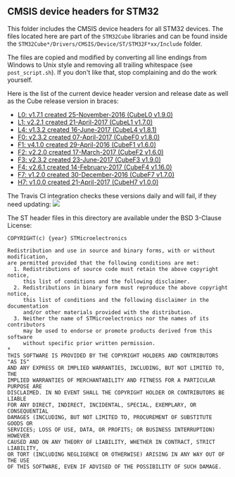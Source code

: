 ## CMSIS device headers for STM32

This folder includes the CMSIS device headers for all STM32 devices.
The files located here are part of the `STM32Cube` libraries and can be found inside the `STM32Cube*/Drivers/CMSIS/Device/ST/STM32F*xx/Include` folder.  

The files are copied and modified by converting all line endings from Windows to Unix style and removing all trailing whitespace (see `post_script.sh`). If you don't like that, stop complaining and do the work yourself.

Here is the list of the current device header version and release date as well as the Cube release version in braces:

- [L0: v1.7.1 created 25-November-2016 (CubeL0 v1.9.0)](http://www.st.com/en/embedded-software/stm32cubel0.html)
- [L1: v2.2.1 created 21-April-2017 (CubeL1 v1.7.0)](http://www.st.com/en/embedded-software/stm32cubel1.html)
- [L4: v1.3.2 created 16-June-2017 (CubeL4 v1.8.1)](http://www.st.com/en/embedded-software/stm32cubel4.html)
- [F0: v2.3.2 created 07-April-2017 (CubeF0 v1.8.0)](http://www.st.com/en/embedded-software/stm32cubef0.html)
- [F1: v4.1.0 created 29-April-2016 (CubeF1 v1.6.0)](http://www.st.com/en/embedded-software/stm32cubef1.html)
- [F2: v2.2.0 created 17-March-2017 (CubeF2 v1.6.0)](http://www.st.com/en/embedded-software/stm32cubef2.html)
- [F3: v2.3.2 created 23-June-2017 (CubeF3 v1.9.0)](http://www.st.com/en/embedded-software/stm32cubef3.html)
- [F4: v2.6.1 created 14-February-2017 (CubeF4 v1.16.0)](http://www.st.com/en/embedded-software/stm32cubef4.html)
- [F7: v1.2.0 created 30-December-2016 (CubeF7 v1.7.0)](http://www.st.com/en/embedded-software/stm32cubef7.html)
- [H7: v1.0.0 created 21-April-2017 (CubeH7 v1.0.0)](http://www.st.com/en/embedded-software/stm32cubeh7.html)

The Travis CI integration checks these versions daily and will fail, if they need updating: [![](https://travis-ci.org/modm-io/cmsis-header-stm32.svg?branch=master)](https://travis-ci.org/modm-io/cmsis-header-stm32)

The ST header files in this directory are available under the BSD 3-Clause License:
```
COPYRIGHT(c) {year} STMicroelectronics

Redistribution and use in source and binary forms, with or without modification,
are permitted provided that the following conditions are met:
  1. Redistributions of source code must retain the above copyright notice,
     this list of conditions and the following disclaimer.
  2. Redistributions in binary form must reproduce the above copyright notice,
     this list of conditions and the following disclaimer in the documentation
     and/or other materials provided with the distribution.
  3. Neither the name of STMicroelectronics nor the names of its contributors
     may be used to endorse or promote products derived from this software
     without specific prior written permission.
*
THIS SOFTWARE IS PROVIDED BY THE COPYRIGHT HOLDERS AND CONTRIBUTORS "AS IS"
AND ANY EXPRESS OR IMPLIED WARRANTIES, INCLUDING, BUT NOT LIMITED TO, THE
IMPLIED WARRANTIES OF MERCHANTABILITY AND FITNESS FOR A PARTICULAR PURPOSE ARE
DISCLAIMED. IN NO EVENT SHALL THE COPYRIGHT HOLDER OR CONTRIBUTORS BE LIABLE
FOR ANY DIRECT, INDIRECT, INCIDENTAL, SPECIAL, EXEMPLARY, OR CONSEQUENTIAL
DAMAGES (INCLUDING, BUT NOT LIMITED TO, PROCUREMENT OF SUBSTITUTE GOODS OR
SERVICES; LOSS OF USE, DATA, OR PROFITS; OR BUSINESS INTERRUPTION) HOWEVER
CAUSED AND ON ANY THEORY OF LIABILITY, WHETHER IN CONTRACT, STRICT LIABILITY,
OR TORT (INCLUDING NEGLIGENCE OR OTHERWISE) ARISING IN ANY WAY OUT OF THE USE
OF THIS SOFTWARE, EVEN IF ADVISED OF THE POSSIBILITY OF SUCH DAMAGE.
```
